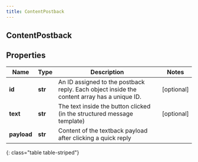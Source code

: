 ```yaml
---
title: ContentPostback
---
```

## ContentPostback

## Properties

|Name | Type | Description | Notes|
|------------ | ------------- | ------------- | -------------|
| **id** | **str** | An ID assigned to the postback reply. Each object inside the content array has a unique ID. | [optional] |
| **text** | **str** | The text inside the button clicked (in the structured message template) | [optional] |
| **payload** | **str** | Content of the textback payload after clicking a quick reply | |
{: class="table table-striped"}


